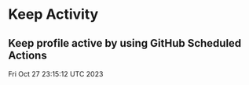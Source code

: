 # Keep Activity 
Keep profile active by using GitHub Scheduled Actions
--- 
Fri Oct 27 23:15:12 UTC 2023